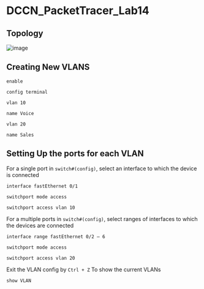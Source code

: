 # DCCN_PacketTracer_Lab14
## Topology
![image](https://github.com/festerduck/DCCN_PacketTracer_Lab14/assets/117522051/45260bb2-c253-4b9d-ba99-c26649973c78)

## Creating New VLANS
~~~
enable
~~~
~~~
config terminal
~~~
~~~
vlan 10
~~~
~~~
name Voice
~~~
~~~
vlan 20
~~~
~~~
name Sales
~~~
## Setting Up the ports for each VLAN
For a single port in `switch#(config)`, select an interface to which the device is connected
~~~
interface fastEthernet 0/1
~~~
~~~
switchport mode access
~~~
~~~
switchport access vlan 10
~~~
For a multiple ports in `switch#(config)`, select ranges of interfaces to which the devices are connected
~~~
interface range fastEthernet 0/2 – 6
~~~
~~~
switchport mode access
~~~
~~~
switchport access vlan 20
~~~

Exit the VLAN config by `Ctrl + Z` 
To show the current VLANs
~~~
show VLAN
~~~
